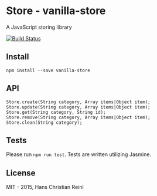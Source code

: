 # Store - vanilla-store

A JavaScript storing library

[![Build Status](https://api.travis-ci.org/drublic/Store.svg)](http://travis-ci.org/drublic/Store)

## Install

    npm install --save vanilla-store

## API

    Store.create(String category, Array items|Object item);
    Store.update(String category, Array items|Object item);
    Store.get(String category, String id);
    Store.remove(String category, Array items|Object item);
    Store.clean(String category);

## Tests

Please run `npm run test`. Tests are written utilizing Jasmine.

## License

MIT - 2015, Hans Christian Reinl
